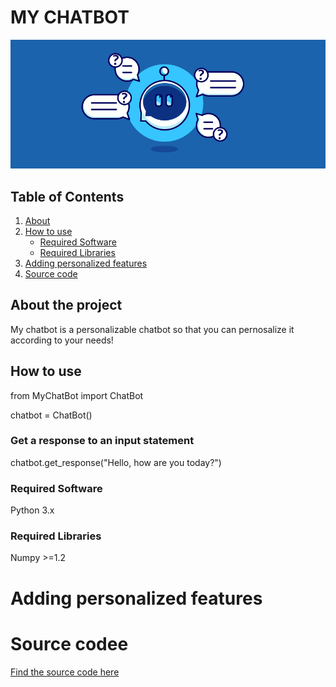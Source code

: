 # MY CHATBOT

![picture](images/header-chat-box.png)

## Table of Contents
1. [About](#About-the-project)
2. [How to use](#How-to-use)
   * [Required Software](#Required-Software)
   * [Required Libraries](#Required-Libraries)
3. [Adding personalized features](#Adding-personalized-features)
4. [Source code](#Source-code)

## About the project 

My chatbot is a personalizable chatbot so that you can pernosalize it according to your needs! 

## How to use
from MyChatBot import ChatBot

chatbot = ChatBot()

### Get a response to an input statement
chatbot.get_response("Hello, how are you today?")

### Required Software
Python 3.x

### Required Libraries
Numpy >=1.2

# Adding personalized features

# Source codee

[Find the source code here](src/code.py)
